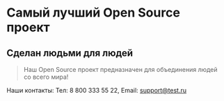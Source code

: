 # Самый лучший Open Source проект

## Сделан людьми для людей

> Наш Open Source проект предназначен для объединения людей со всего мира!

Наши контакты: 
Тел: 8 800 333 55 22,
Email: support@test.ru
